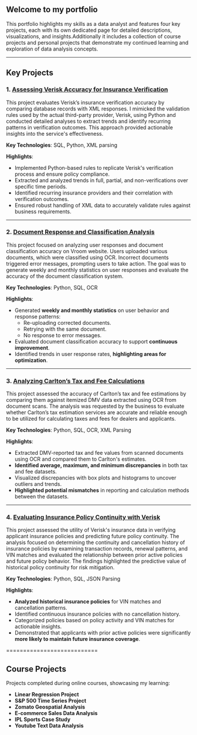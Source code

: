 ## Welcome to my portfolio

This portfolio highlights my skills as a data analyst and features four key projects, each with its own dedicated page for detailed descriptions, visualizations, and insights.Additionally it includes a collection of course projects and personal projects that demonstrate my continued learning and exploration of data analysis concepts.

---

## Key Projects

### 1. [Assessing Verisk Accuracy for Insurance Verification](https://srdjan-injac.github.io/Verisk-Accuracy/)

This project evaluates Verisk’s insurance verification accuracy by comparing database records with XML responses. I mimicked the validation rules used by the actual third-party provider, Verisk, using Python and conducted detailed analyses to extract trends and identify recurring patterns in verification outcomes. This approach provided actionable insights into the service's effectiveness.

**Key Technologies**: SQL, Python, XML parsing

**Highlights**:
- Implemented Python-based rules to replicate Verisk's verification process and ensure policy compliance.
- Extracted and analyzed trends in full, partial, and non-verifications over specific time periods.
- Identified recurring insurance providers and their correlation with verification outcomes.
- Ensured robust handling of XML data to accurately validate rules against business requirements.

---

### 2. [Document Response and Classification Analysis](https://srdjan-injac.github.io/doc_classification_stats/)

This project focused on analyzing user responses and document classification accuracy on Vroom website. Users uploaded various documents, which were classified using OCR. Incorrect documents triggered error messages, prompting users to take action. The goal was to generate weekly and monthly statistics on user responses and evaluate the accuracy of the document classification system.

**Key Technologies**: Python, SQL, OCR

**Highlights**:
- Generated **weekly and monthly statistics** on user behavior and response patterns:
  - Re-uploading corrected documents.
  - Retrying with the same document.
  - No response to error messages.
- Evaluated document classification accuracy to support **continuous improvement**.
- Identified trends in user response rates, **highlighting areas for optimization**.

---

### 3. [Analyzing Carlton’s Tax and Fee Calculations](https://srdjan-injac.github.io/carlton_tax_accuracy/)

This project assessed the accuracy of Carlton’s tax and fee estimations by comparing them against itemized DMV data extracted using OCR from document scans. The analysis was requested by the business to evaluate whether Carlton’s tax estimation services are accurate and reliable enough to be utilized for calculating taxes and fees for dealers and applicants.

**Key Technologies**: Python, SQL, OCR, XML Parsing

**Highlights**:
- Extracted DMV-reported tax and fee values from scanned documents using OCR and compared them to Carlton's estimates.
- **Identified average, maximum, and minimum discrepancies** in both tax and fee datasets.
- Visualized discrepancies with box plots and histograms to uncover outliers and trends.
- **Highlighted potential mismatches** in reporting and calculation methods between the datasets.

---

### 4. [Evaluating Insurance Policy Continuity with Verisk](https://srdjan-injac.github.io/active_insurance_policies/)

This project assessed the utility of Verisk's insurance data in verifying applicant insurance policies and predicting future policy continuity. The analysis focused on determining the continuity and cancellation history of insurance policies by examining transaction records, renewal patterns, and VIN matches and evaluated the relationship between prior active policies and future policy behavior. The findings highlighted the predictive value of historical policy continuity for risk mitigation.

**Key Technologies**: Python, SQL, JSON Parsing

**Highlights**:
- **Analyzed historical insurance policies** for VIN matches and cancellation patterns.
- Identified continuous insurance policies with no cancellation history.
- Categorized policies based on policy activity and VIN matches for actionable insights.
- Demonstrated that applicants with prior active policies were significantly **more likely to maintain future insurance coverage**.

===========================

## Course Projects

Projects completed during online courses, showcasing my learning:

- **Linear Regression Project**
- **S&P 500 Time Series Project**
- **Zomato Geospatial Analysis**
- **E-commerce Sales Data Analysis**
- **IPL Sports Case Study**
- **Youtube Text Data Analysis**

